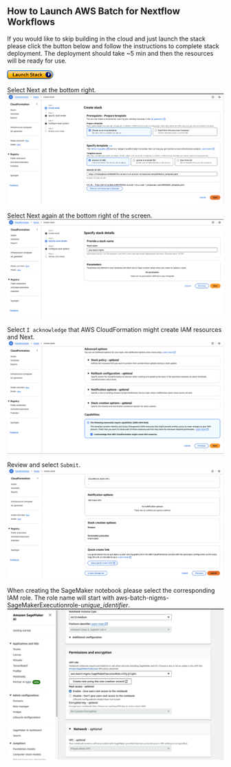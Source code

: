 ## How to Launch AWS Batch for Nextflow Workflows

If you would like to skip building in the cloud and just launch the stack please click the button below and follow the instructions to complete stack deployment. The deployment should take ~5 min and then the resources will be ready for use.

[![Launch Stack](/images/images_for_creating_AWSBatch/LaunchStack.jpg)](https://console.aws.amazon.com/cloudformation/home?region=us-east-1#/stacks/new?stackName=aws-batch-nigms&templateURL=https://cf-templates-w389nf9f2fxs-us-east-1.s3.us-east-1.amazonaws.com/AWSBatch_template.yaml)

Select Next at the bottom right. ![Launch Stack Select](/images/images_for_creating_AWSBatch/LaunchStack_select.png)

Select Next again at the bottom right of the screen. ![Launch Stack Specify](/images/images_for_creating_AWSBatch/LaunchStack_specify.png)

Select `I acknowledge` that AWS CloudFormation might create IAM resources and Next. ![Launch Stack Configure](/images/images_for_creating_AWSBatch/LaunchStack_configure.png)

Review and select `Submit`. ![Launch Stack Review](/images/images_for_creating_AWSBatch/LaunchStack_review.png)

When creating the SageMaker notebook please select the corresponding IAM role. The role name will start with aws-batch-nigms-SageMakerExecutionrole-*unique_identifier*. ![SageMaker IAM Role](/images/images_for_creating_AWSBatch/SageMaker_IAM_Role.png)
